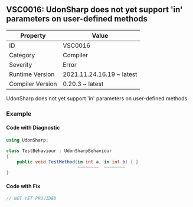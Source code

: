 ## VSC0016: UdonSharp does not yet support 'in' parameters on user\-defined methods

| Property         | Value                     | 
| ---------------- | ------------------------- | 
| ID               | VSC0016                   | 
| Category         | Compiler                  | 
| Severity         | Error                     | 
| Runtime Version  | 2021.11.24.16.19 ~ latest | 
| Compiler Version | 0.20.3 ~ latest           | 

UdonSharp does not yet support 'in' parameters on user\-defined methods  

### Example

#### Code with Diagnostic


```csharp
using UdonSharp;

class TestBehaviour : UdonSharpBehaviour
{
    public void TestMethod(in int a, in int b) { }
                           ~~~~~~~~  ~~~~~~~~
}
```

#### Code with Fix


```csharp
// NOT YET PROVIDED
```


